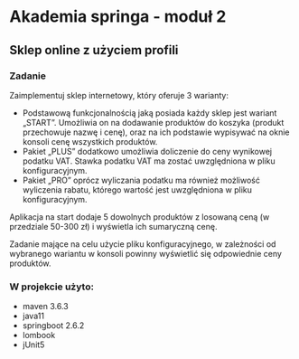# Akademia springa - moduł 2

## Sklep online z użyciem profili

### Zadanie

Zaimplementuj sklep internetowy, który oferuje 3 warianty:  
* Podstawową funkcjonalnością jaką posiada każdy sklep jest wariant „START”. Umożliwia on na dodawanie produktów do koszyka (produkt 
przechowuje nazwę i cenę), oraz na ich podstawie wypisywać na oknie konsoli cenę wszystkich produktów.  
* Pakiet „PLUS” dodatkowo umożliwia doliczenie do ceny wynikowej podatku VAT. Stawka podatku VAT ma zostać uwzględniona w pliku 
konfiguracyjnym.  
* Pakiet „PRO” oprócz wyliczania podatku ma również możliwość wyliczenia rabatu, którego wartość jest uwzględniona w pliku 
  konfiguracyjnym.  

Aplikacja na start dodaje 5 dowolnych produktów z losowaną ceną (w przedziale 50-300 zł) i wyświetla ich sumaryczną cenę.

Zadanie mające na celu użycie pliku konfiguracyjnego, w zależności od wybranego wariantu w konsoli powinny wyświetlić się odpowiednie 
ceny produktów.

### W projekcie użyto: 

* maven 3.6.3
* java11
* springboot 2.6.2
* lombook
* jUnit5
